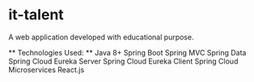 # it-talent
A web application developed with educational purpose.


** Technologies Used: **
Java 8+
Spring Boot
Spring MVC
Spring Data
Spring Cloud Eureka Server
Spring Cloud Eureka Client
Spring Cloud Microservices
React.js

